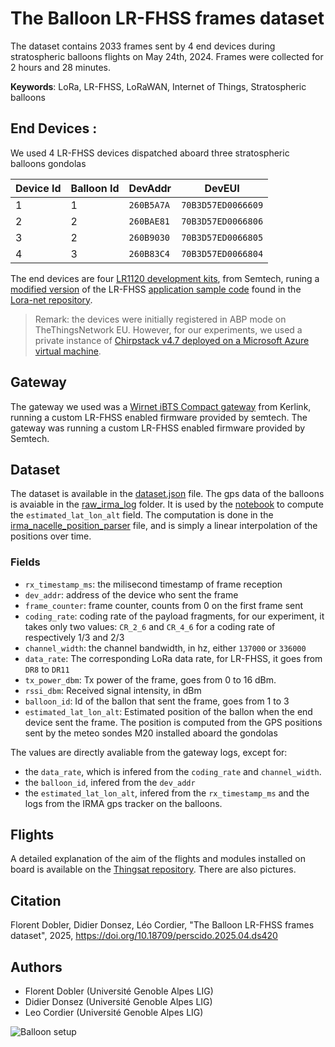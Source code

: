 # The Balloon LR-FHSS frames dataset

The dataset contains 2033 frames sent by 4 end devices during stratospheric balloons flights on May 24th, 2024. Frames were collected for 2 hours and 28 minutes.

**Keywords**: LoRa, LR-FHSS, LoRaWAN, Internet of Things, Stratospheric balloons

## End Devices :
We used 4 LR-FHSS devices dispatched aboard three stratospheric balloons gondolas

| Device Id | Balloon Id | DevAddr | DevEUI |
| --------- | ---------- | ------- | ------ |
| 1 | 1 | `260B5A7A` | `70B3D57ED0066609` | 
| 2 | 2 | `260BAE81` | `70B3D57ED0066806` | 
| 3 | 2 | `260B9030` | `70B3D57ED0066805` | 
| 4 | 3 | `260B83C4` | `70B3D57ED0066804` |

The end devices are four [LR1120 development kits](https://www.semtech.com/products/wireless-rf/lora-edge/lr1120dvk1tbks), from Semtech, runing a [modified version](https://github.com/thingsat/lr-fhss/tree/main/firmware) of the LR-FHSS [application sample code](https://github.com/Lora-net/SWSD003/tree/master/lr11xx/apps/lrfhss) found in the [Lora-net repository](https://github.com/Lora-net). 

> Remark: the devices were initially registered in ABP mode on TheThingsNetwork EU. However, for our experiments, we used a private instance of [Chirpstack v4.7 deployed on a Microsoft Azure virtual machine](https://github.com/thingsat/lr-fhss/tree/main/chirpstack). 


## Gateway
The gateway we used was a [Wirnet iBTS Compact gateway]() from Kerlink, running a custom LR-FHSS enabled firmware provided by semtech.
The gateway was running a custom LR-FHSS enabled firmware provided by Semtech.

## Dataset 

The dataset is available in the [dataset.json](https://github.com/CampusIoT/datasets/blob/main/LR-FHSS/balloons/dataset/dataset.json) file.
The gps data of the balloons is avaiable in the [raw_irma_log](https://github.com/CampusIoT/datasets/tree/main/LR-FHSS/balloons/dataset/raw_irma_logs) folder. It is used by the [notebook](https://github.com/CampusIoT/datasets/blob/main/LR-FHSS/balloons/notebooks/filtering_and_visualization.ipynb) to compute the `estimated_lat_lon_alt` field. The computation is done in the [irma_nacelle_position_parser](https://github.com/CampusIoT/datasets/blob/main/LR-FHSS/balloons/notebooks/irma_nacelle_position_parser.py) file, and is simply a linear interpolation of the positions over time.


### Fields

- `rx_timestamp_ms`: the milisecond timestamp of frame reception
- `dev_addr`: address of the device who sent the frame
- `frame_counter`: frame counter, counts from 0 on the first frame sent
- `coding_rate`: coding rate of the payload fragments, for our experiment, it takes only two values: `CR_2_6` and `CR_4_6` for a coding rate of respectively 1/3 and 2/3
- `channel_width`: the channel bandwidth, in hz, either `137000` or `336000`
- `data_rate`: The corresponding LoRa data rate, for LR-FHSS, it goes from `DR8` to `DR11`
- `tx_power_dbm`: Tx power of the frame, goes from 0 to 16 dBm.
- `rssi_dbm`: Received signal intensity, in dBm
- `balloon_id`: Id of the ballon that sent the frame, goes from 1 to 3
- `estimated_lat_lon_alt`: Estimated position of the ballon when the end device sent the frame. The position is computed from the GPS positions sent by the meteo sondes M20 installed aboard the gondolas

The values are directly avaliable from the gateway logs, except for: 
- the `data_rate`, which is infered from the `coding_rate` and `channel_width`.
- the `balloon_id`, infered from the `dev_addr`
- the `estimated_lat_lon_alt`, infered from the `rx_timestamp_ms` and the logs from the IRMA gps tracker on the balloons.


## Flights

A detailed explanation of the aim of the flights and modules installed on board is available on the [Thingsat repository](https://gricad-gitlab.univ-grenoble-alpes.fr/thingsat/public/-/tree/master/balloons/2024-05-24). There are also pictures.

## Citation

Florent Dobler, Didier Donsez, Léo Cordier, "The Balloon LR-FHSS frames dataset", 2025, https://doi.org/10.18709/perscido.2025.04.ds420
## Authors
- Florent Dobler (Université Genoble Alpes LIG)
- Didier Donsez (Université Genoble Alpes LIG)
- Leo Cordier (Université Genoble Alpes LIG)


![Balloon setup](https://gricad-gitlab.univ-grenoble-alpes.fr/thingsat/public/-/raw/master/balloons/2024-05-24/media/balloon_inflating-03.jpg)


